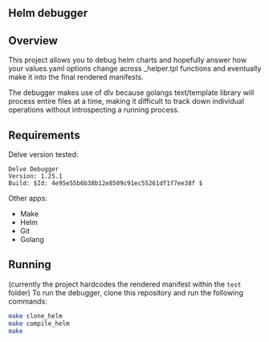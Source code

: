 
## Helm debugger

## Overview

This project allows you to debug helm charts and hopefully answer how your values.yaml options change across _helper.tpl functions and eventually make it into the final rendered manifests.

The debugger makes use of dlv because golangs text/template library will process entire files at a time, making it difficult to track down individual operations without introspecting a running process.


## Requirements

Delve version tested:

```
Delve Debugger
Version: 1.25.1
Build: $Id: 4e95e55b6b38b12e8509c91ec55261df1f7ee38f $
```

Other apps:
- Make
- Helm
- Git
- Golang


## Running

(currently the project hardcodes the rendered manifest within the `test` folder)
To run the debugger, clone this repository and run the following commands:

```bash
make clone_helm
make compile_helm
make
```
